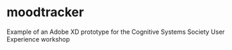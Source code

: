 # moodtracker
Example of an Adobe XD prototype for the Cognitive Systems Society User Experience workshop
